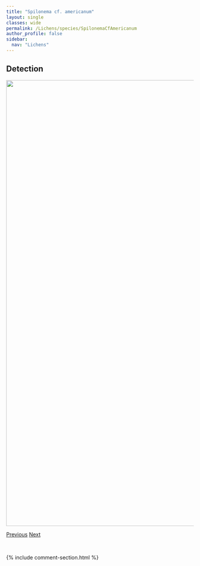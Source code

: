 ```yaml
---
title: "Spilonema cf. americanum"
layout: single
classes: wide
permalink: /Lichens/species/SpilonemaCfAmericanum
author_profile: false
sidebar:
  nav: "Lichens"
---
```


<h2>Detection</h2>

<a href="https://drive.google.com/uc?export=view&id=1SM9cCWXO3d7HYEJcGnHZuikVfu6mTKwF">
<img src="https://drive.google.com/uc?export=view&id=1SM9cCWXO3d7HYEJcGnHZuikVfu6mTKwF" height = "1200" width = "800">
</a>


<a href="/DevelopmentWebsite/Lichens/species/SphinctrinaAnglica" class="pagination--pager" title="Sphinctrina anglica">Previous</a> <a href="/DevelopmentWebsite/Lichens/species/SpilonemaRevertens" class="pagination--pager" title="Spilonema revertens">Next</a>

<p>&nbsp;</p>

{% include comment-section.html %}

